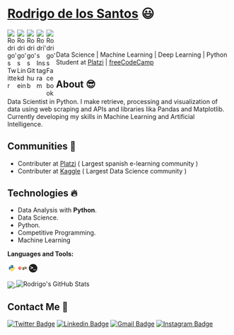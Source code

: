  # <a href="https://www.linkedin.com/in/rodrigo-de-los-santos/">Rodrigo de los Santos</a> :smiley:
 
 <a href="https://twitter.com/Rodri_dlsantos">
  <img align="left" alt="Rodrigo's Twitter" width="22px" src="https://cdn.jsdelivr.net/npm/simple-icons@v3/icons/twitter.svg" />
</a>
<a href="https://linkedin.com/in/rodrigo-de-los-santos">
  <img align="left" alt="Rodrigo's Linkdein" width="22px" src="https://cdn.jsdelivr.net/npm/simple-icons@v3/icons/linkedin.svg" />
</a>
<a href="https://github.com/rodrigo-dls">
  <img align="left" alt="Rodrigo's Github" width="22px" src="https://cdn.jsdelivr.net/npm/simple-icons@v3/icons/github.svg" />
</a>
<a href="https://instagram.com/rodri.dls">
  <img align="left" alt="Rodri's Instagram" width="22px" src="https://cdn.jsdelivr.net/npm/simple-icons@v3/icons/instagram.svg" />
</a>
<a href="https://www.facebook.com/rodrigodelossantos">
  <img align="left" alt="Rodrigo's Facebook" width="22px" src="https://cdn.jsdelivr.net/npm/simple-icons@v3/icons/facebook.svg" />
</a>

<br/>
<br/>

Data Science | Machine Learning | Deep Learning | Python
Student at [Platzi](https://platzi.com/) | [freeCodeCamp](https://freecodecamp.org/)

## About :sunglasses:
Data Scientist in Python. I make retrieve, processing and visualization of data using web scraping and APIs and libraries lika Pandas and Matplotlib.
Currently developing my skills in Machine Learning and Artificial Intelligence.

## Communities :dancers:
- Contributer at [Platzi](https://platzi.com/) ( Largest spanish e-learning community )
- Contributer at [Kaggle](https://kaggle.com/) ( Largest Data Science community )

## Technologies :fire:
- Data Analysis with **Python**.
- Data Science.
- Python.
- Competitive Programming.
- Machine Learning
<!-- - Deep Learning -->

**Languages and Tools:**  

<code><img height="20" src="https://raw.githubusercontent.com/github/explore/80688e429a7d4ef2fca1e82350fe8e3517d3494d/topics/python/python.png"></code>
<code><img height="20" src="https://raw.githubusercontent.com/github/explore/80688e429a7d4ef2fca1e82350fe8e3517d3494d/topics/git/git.png"></code>
<code><img height="20" src="https://raw.githubusercontent.com/github/explore/80688e429a7d4ef2fca1e82350fe8e3517d3494d/topics/terminal/terminal.png"></code>


<a href="https://github.com/rodrigo-dls">
  <img align="center" src="https://github-readme-stats.vercel.app/api/top-langs/?username=rodrigo-dls&theme=radical&hide=glsl,python" />
</a>

<img src="https://github-readme-stats.vercel.app/api?username=rodrigo-dls&&show_icons=true&theme=radical&line_height=27&v=5&layout=compact" alt="Rodrigo's GitHub Stats" />


##  Contact Me :speech_balloon:
[![Twitter Badge](https://img.shields.io/badge/-@Rodri_dlsantos-1ca0f1?style=flat-square&labelColor=1ca0f1&logo=twitter&logoColor=white&link=https://twitter.com/Rodri_dlsantos)](https://twitter.com/Rodri_dlsantos) [![Linkedin Badge](https://img.shields.io/badge/-rodrigo_de_los_santos-blue?style=flat-square&logo=Linkedin&logoColor=white&link=https://www.linkedin.com/in/rodrigo-de-los-santos/)](https://www.linkedin.com/in/rodrigo-de-los-santos/) [![Gmail Badge](https://img.shields.io/badge/-rodri.m.dls@gmail.com-c14438?style=flat-square&logo=Gmail&logoColor=white&link=mailto:rodri.m.dls@gmail.com)](mailto:rodri.m.dls@gmail.com) [![Instagram Badge](https://img.shields.io/badge/-@rodri.dls-e4405f?style=flat-square&labelColor=f94877&logo=instagram&logoColor=white&link=https://www.instagram.com/rodri.dls/)](https://www.instagram.com/rodri.dls/)
